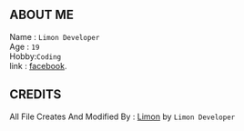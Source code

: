 ## ABOUT ME

Name : ```Limon Developer```</br>
Age : ```19```</br>
Hobby:```Coding```</br>
link : [facebook](https://www.facebook.com/profile.php?id=100000436645880).</br>

## CREDITS
All File Creates And
Modified By : [Limon](https://www.facebook.com/profile.php?id=100000436645880) by ```Limon Developer```
